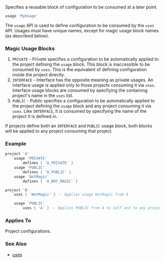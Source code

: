 Specifies a reusable block of configuration to be consumed at a later point.

```lua
usage 'MyUsage'
```

The `usage` API is used to define configuration to be consumed by the `uses` API.  Usages must have unique names, except for magic usage block names (as described below).

### Magic Usage Blocks ###

1. `PRIVATE` - Private specifies a configuration to be automatically applied to the project defining the `usage` block. This block is inaccessible to be consumed by `uses`. This is the equivalent of defining configuration inside the project directly.
2. `INTERFACE` - Interface has the opposite meaning as private usages. An interface usage is applied only to those projects consuming it via `uses`. Interface usage blocks are consumed by specfiying the containing project's name in the `uses` list.
3. `PUBLIC` - Public specifies a configuration to be automatically applied to the project defining the `usage` block and any project consuming it via `uses`. Like `INTERFACE`, it is consumed by specifying the name of the project it is defined in.

If projects define both an `INTERFACE` and `PUBLIC` usage block, both blocks will be applied to any project consuming that project.

### Example ###

```lua
project 'A'
    usage 'PRIVATE'
        defines { 'A_PRIVATE' }
    usage 'PUBLIC'
        defines { 'A_PUBLIC' }
    usage 'NotMagic'
        defines { 'A_NOT_MAGIC' }

project 'B'
    uses { 'NotMagic' } -- Applies usage NotMagic from A

    usage 'PUBLIC'
        uses { 'A' } -- Applies PUBLIC from A to self and to any project consuming B
```

### Applies To ###

Project configurations.

### See Also ###

* [uses](uses.md)
